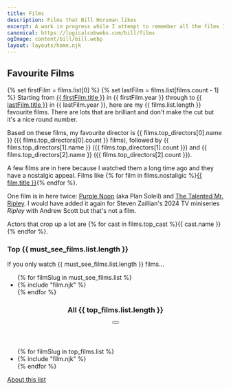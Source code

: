 ```yaml
---
title: Films
description: Films that Bill Horsman likes
excerpt: A work in progress while I attempt to remember all the films I like
canonical: https://logicalcobwebs.com/bill/films
ogImage: content/bill/bill.webp
layout: layouts/home.njk
---
```


## Favourite Films

{% set firstFilm = films.list[0] %}
{% set lastFilm = films.list[films.count - 1] %}
Starting from <a href="{{ firstFilm.slug }}">{{ firstFilm.title }}</a> in {{ firstFilm.year }} through to <a href="{{ lastFilm.slug }}">{{ lastFilm.title }}</a> in {{ lastFilm.year }}, here are my {{ films.list.length }} favourite films. There are lots that are brilliant and don't make the cut but it's a nice round number. 

Based on these films, my favourite director is {{ films.top_directors[0].name }} ({{ films.top_directors[0].count }} films), followed by {{ films.top_directors[1].name }} ({{ films.top_directors[1].count }}) and {{ films.top_directors[2].name }} ({{ films.top_directors[2].count }}).

A few films are in here because I watched them a long time ago and they have a nostalgic appeal. Films like <span class="sentence-list">{% for film in films.nostaligic %}<span><a href="{{ film.slug }}">{{ film.title }}</a></span>{% endfor %}</span>.

One film is in here twice: <a href="purple-noon-1960">Purple Noon</a> (aka Plan Soleil) and <a href="the-talented-mr-ripley-1999">The Talented Mr. Ripley</a>. I would have added it again for Steven Zaillian's 2024 TV miniseries <em>Ripley</em> with Andrew Scott but that's not a film.

Actors that crop up a lot are <span class="sentence-list">{% for cast in films.top_cast %}<span>{{ cast.name }}</span>{% endfor %}</span>.

### Top {{ must_see_films.list.length }}

If you only watch {{ must_see_films.list.length }} films&hellip;

<ul class="film-list with-reviews">
{% for filmSlug in must_see_films.list %}
  <li>
    {% include "film.njk" %}
  </li>
{% endfor %}
</ul>

<section class="list">
  <header>
    <h3>All {{ top_films.list.length }}</h3>
    <button type="button" data-toggle-list="posters" aria-label="Toggle view">
      <i class="fa-solid fa-list"></i>
      <i class="fa-solid fa-grip posters"></i> 
    </button>
  </header>
  <ul class="film-list">
  {% for filmSlug in top_films.list %}
  <li>
    {% include "film.njk" %}
  </li>
  {% endfor %}
  </ul>
</section>

<footer>
  <a href="about">About this list</a>
</footer>
